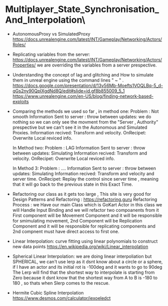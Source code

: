 # Multiplayer_State_Synchronisation_And_Interpolation\


* AutonomousProxy vs SimulatedProxy  https://docs.unrealengine.com/latest/INT/Gameplay/Networking/Actors/Roles/


* Replicating variables from the server: https://docs.unrealengine.com/latest/INT/Gameplay/Networking/Actors/Properties/    we are overriding the variables from a server prespective.

* Understanding the concept of lag and glitching and How to simulate them in unreal engine using the command lines " ~ "  .
  https://docs.google.com/presentation/d/13v56Mb-Moefts1VOQLBq-5_d-qGs2ny90QpIXgdNd8Q/edit#slide=id.gf8b855009_5_1
  https://www.unrealengine.com/en-US/blog/finding-network-based-exploits

* Comparing the methods we used so far , in method one: 
  Problem : Not smooth
  Information Sent to server : throw
  between updates: we do nothing so we can only see the movment from the "Server , Authority" prespective but we can't see it in the Autonomous and Simulated Proxies.
  Information recived: Transform and velocity.
  OnRecipet: Overwrite Local reviced info.


  In Method two:
  Problem : LAG
  Information Sent to server : throw
  between updates: Simulating
  Information recived: Transform and velocity.
  OnRecipet: Overwrite Local reviced info.


  In Method 3:
  Problem : ....
  Information Sent to server : throw
  between updates: Simulating
  Information recived: Transform and velocity and server time.
  OnRecipet: Replay the control since server time , meaning that it will go back to the previous state in this Exact Time.



* Refactoring our class as it gets too large , This site is very good for Design Patterns and Refactoring : https://refactoring.guru
  Refactoring Process : we Have our main Class which is GoKart Actor in this class we will Handle Input Binding and we will refactor two compoanents from it 
  First component will be Movement Component and it will be responsible for smimulating movement, 2nd Component will be Replication Component and it will be 
  responsible for replicating components and 2nd compnent must have direct access to first one.



* Linear Interpolation: curve fitting using linear polynomials to construct new data points https://en.wikipedia.org/wiki/Linear_interpolation 

* Spherical Linear Interpolation: we are doing linear interpoliation but SPHERICAL, we can't use lerp as it dsnt know about a circle or a sphere, if I have an actor and its initial rot is -100deg and it wants to go to 90deg
  The Lerp will find that the shortest way to interpolate is starting from Zero because it dsnt know that the shortest way from A to B is -180 to 180 , so thats when Slerp comes to the rescue.
  
* Hermite Cubic Spline Interpolation https://www.desmos.com/calculator/iexoeledct
